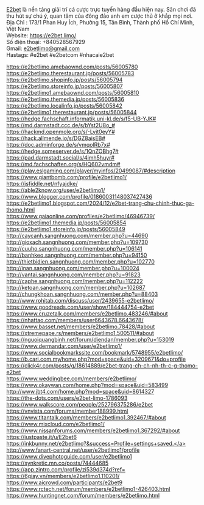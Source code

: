 <a href="https://e2bet.limo/">E2bet</a> là nền tảng giải trí cá cược trực tuyến hàng đầu hiện nay. Sân chơi đã thu hút sự chú ý, quan tâm của đông đảo anh em cược thủ ở khắp mọi nơi.<br>
Địa Chỉ : 173/1 Phan Huy Ích, Phường 15, Tân Bình, Thành phố Hồ Chí Minh, Việt Nam<br>
Website: <a href="https://e2bet.limo/">https://e2bet.limo/</a><br>
Số điện thoại: +840528567929<br>
Gmail: e2betlimo@gmail.com<br>
Hastags: #e2bet  #e2betcom #nhacaie2bet <br>

<a href="https://e2betlimo.amebaownd.com/posts/56005780">https://e2betlimo.amebaownd.com/posts/56005780</a><br>
<a href="https://e2betlimo.therestaurant.jp/posts/56005783">https://e2betlimo.therestaurant.jp/posts/56005783</a><br>
<a href="https://e2betlimo.shopinfo.jp/posts/56005794">https://e2betlimo.shopinfo.jp/posts/56005794</a><br>
<a href="https://e2betlimo.storeinfo.jp/posts/56005807">https://e2betlimo.storeinfo.jp/posts/56005807</a><br>
<a href="https://e2betlimo1.amebaownd.com/posts/56005810">https://e2betlimo1.amebaownd.com/posts/56005810</a><br>
<a href="https://e2betlimo.themedia.jp/posts/56005836">https://e2betlimo.themedia.jp/posts/56005836</a><br>
<a href="https://e2betlimo.localinfo.jp/posts/56005842">https://e2betlimo.localinfo.jp/posts/56005842</a><br>
<a href="https://e2betlimo1.therestaurant.jp/posts/56005844">https://e2betlimo1.therestaurant.jp/posts/56005844</a><br>
<a href="https://hedge.fachschaft.informatik.uni-kl.de/s/f5-UB-YJK#">https://hedge.fachschaft.informatik.uni-kl.de/s/f5-UB-YJK#</a><br>
<a href="https://md.darmstadt.ccc.de/s/bYst2U8o_#">https://md.darmstadt.ccc.de/s/bYst2U8o_#</a><br>
<a href="https://hackmd.openmole.org/s/-Lyit0eyY#">https://hackmd.openmole.org/s/-Lyit0eyY#</a><br>
<a href="https://hack.allmende.io/s/DGZ8aisEB#">https://hack.allmende.io/s/DGZ8aisEB#</a><br>
<a href="https://doc.adminforge.de/s/vmqolRb7x#">https://doc.adminforge.de/s/vmqolRb7x#</a><br>
<a href="https://hedge.someserver.de/s/1QnZOBhg7#">https://hedge.someserver.de/s/1QnZOBhg7#</a><br>
<a href="https://pad.darmstadt.social/s/4imh5huyr#">https://pad.darmstadt.social/s/4imh5huyr#</a><br>
<a href="https://md.fachschaften.org/s/HQ602vmdm#">https://md.fachschaften.org/s/HQ602vmdm#</a><br>
<a href="https://play.eslgaming.com/player/myinfos/20499087/#description">https://play.eslgaming.com/player/myinfos/20499087/#description</a><br>
<a href="https://www.giantbomb.com/profile/e2betlimo1/">https://www.giantbomb.com/profile/e2betlimo1/</a><br>
<a href="https://jsfiddle.net/nfyajdke/">https://jsfiddle.net/nfyajdke/</a><br>
<a href="https://able2know.org/user/e2betlimo1/">https://able2know.org/user/e2betlimo1/</a><br>
<a href="https://www.blogger.com/profile/01860031148037427436">https://www.blogger.com/profile/01860031148037427436</a><br>
<a href="https://e2betlimo1.blogspot.com/2024/12/e2bet-trang-chu-chinh-thuc-ga-thomo.html">https://e2betlimo1.blogspot.com/2024/12/e2bet-trang-chu-chinh-thuc-ga-thomo.html</a><br>
<a href="https://www.gaiaonline.com/profiles/e2betlimo/46946739/">https://www.gaiaonline.com/profiles/e2betlimo/46946739/</a><br>
<a href="https://e2betlimo1.themedia.jp/posts/56005854">https://e2betlimo1.themedia.jp/posts/56005854</a><br>
<a href="https://e2betlimo1.storeinfo.jp/posts/56005849">https://e2betlimo1.storeinfo.jp/posts/56005849</a><br>
<a href="http://caycanh.sangnhuong.com/member.php?u=44690">http://caycanh.sangnhuong.com/member.php?u=44690</a><br>
<a href="http://gioxach.sangnhuong.com/member.php?u=109730">http://gioxach.sangnhuong.com/member.php?u=109730</a><br>
<a href="http://cuuho.sangnhuong.com/member.php?u=106141">http://cuuho.sangnhuong.com/member.php?u=106141</a><br>
<a href="http://banhkeo.sangnhuong.com/member.php?u=94150">http://banhkeo.sangnhuong.com/member.php?u=94150</a><br>
<a href="http://thietbidien.sangnhuong.com/member.php?u=102770">http://thietbidien.sangnhuong.com/member.php?u=102770</a><br>
<a href="http://inan.sangnhuong.com/member.php?u=100024">http://inan.sangnhuong.com/member.php?u=100024</a><br>
<a href="http://vantai.sangnhuong.com/member.php?u=91823">http://vantai.sangnhuong.com/member.php?u=91823</a><br>
<a href="http://caphe.sangnhuong.com/member.php?u=112222">http://caphe.sangnhuong.com/member.php?u=112222</a><br>
<a href="http://ketoan.sangnhuong.com/member.php?u=102687">http://ketoan.sangnhuong.com/member.php?u=102687</a><br>
<a href="http://chungkhoan.sangnhuong.com/member.php?u=88403">http://chungkhoan.sangnhuong.com/member.php?u=88403</a><br>
<a href="http://www.rohitab.com/discuss/user/2439655-e2betlimo/">http://www.rohitab.com/discuss/user/2439655-e2betlimo/</a><br>
<a href="https://www.goodreads.com/user/show/184444754-e2bet">https://www.goodreads.com/user/show/184444754-e2bet</a><br>
<a href="https://www.cruzetalk.com/members/e2betlimo.483246/#about">https://www.cruzetalk.com/members/e2betlimo.483246/#about</a><br>
<a href="https://nhattao.com/members/user6643678.6643678/">https://nhattao.com/members/user6643678.6643678/</a><br>
<a href="https://www.basset.net/members/e2betlimo.78428/#about">https://www.basset.net/members/e2betlimo.78428/#about</a><br>
<a href="https://xtremepape.rs/members/e2betlimo1.500511/#about">https://xtremepape.rs/members/e2betlimo1.500511/#about</a><br>
<a href="https://nguoiquangbinh.net/forum/diendan/member.php?u=153019">https://nguoiquangbinh.net/forum/diendan/member.php?u=153019</a><br>
<a href="https://www.dermandar.com/user/e2betlimo1/">https://www.dermandar.com/user/e2betlimo1/</a><br>
<a href="https://www.socialbookmarkssite.com/bookmark/5748955/e2betlimo/">https://www.socialbookmarkssite.com/bookmark/5748955/e2betlimo/</a><br>
<a href="https://b.cari.com.my/home.php?mod=space&uid=3209671&do=profile">https://b.cari.com.my/home.php?mod=space&uid=3209671&do=profile</a><br>
<a href="https://click4r.com/posts/g/18614889/e2bet-trang-ch-ch-nh-th-c-g-thomo-e2bet">https://click4r.com/posts/g/18614889/e2bet-trang-ch-ch-nh-th-c-g-thomo-e2bet</a><br>
<a href="https://www.weddingbee.com/members/e2betlimo/">https://www.weddingbee.com/members/e2betlimo/</a><br>
<a href="https://www.okaywan.com/home.php?mod=space&uid=583499">https://www.okaywan.com/home.php?mod=space&uid=583499</a><br>
<a href="http://www.jbt4.com/home.php?mod=space&uid=8614327">http://www.jbt4.com/home.php?mod=space&uid=8614327</a><br>
<a href="https://the-dots.com/users/e2bet-limo-1786093">https://the-dots.com/users/e2bet-limo-1786093</a><br>
<a href="https://www.walkscore.com/people/252796375286/e2bet">https://www.walkscore.com/people/252796375286/e2bet</a><br>
<a href="https://vnvista.com/forums/member188999.html">https://vnvista.com/forums/member188999.html</a><br>
<a href="https://www.titantalk.com/members/e2betlimo1.392467/#about">https://www.titantalk.com/members/e2betlimo1.392467/#about</a><br>
<a href="https://www.mixcloud.com/e2betlimo1/">https://www.mixcloud.com/e2betlimo1/</a><br>
<a href="https://www.nissanforums.com/members/e2betlimo1.367292/#about">https://www.nissanforums.com/members/e2betlimo1.367292/#about</a><br>
<a href="https://justpaste.it/u/E2bet6">https://justpaste.it/u/E2bet6</a><br>
<a href="https://inkbunny.net/e2betlimo?&success=Profile+settings+saved.">https://inkbunny.net/e2betlimo?&success=Profile+settings+saved.</a><br>
<a href="http://www.fanart-central.net/user/e2betlimo1/profile">http://www.fanart-central.net/user/e2betlimo1/profile</a><br>
<a href="https://www.divephotoguide.com/user/e2betlimo1">https://www.divephotoguide.com/user/e2betlimo1</a><br>
<a href="https://synkretic.mn.co/posts/74444685">https://synkretic.mn.co/posts/74444685</a><br>
<a href="https://app.zintro.com/profile/zi539d374d?ref=">https://app.zintro.com/profile/zi539d374d?ref=</a><br>
<a href="https://6giay.vn/members/e2betlimo1.110201/">https://6giay.vn/members/e2betlimo1.110201/</a><br>
<a href="https://www.aicrowd.com/participants/e2bet9">https://www.aicrowd.com/participants/e2bet9</a><br>
<a href="https://www.rctech.net/forum/members/e2betlimo1-426403.html">https://www.rctech.net/forum/members/e2betlimo1-426403.html</a><br>
<a href="https://www.huntingnet.com/forum/members/e2betlimo.html">https://www.huntingnet.com/forum/members/e2betlimo.html</a>

